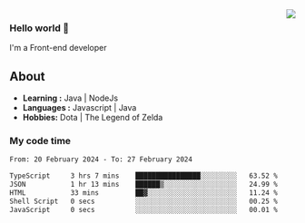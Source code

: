 <img align='right' src="https://github-readme-stats.vercel.app/api?username=jumodada&show_icons=true&theme=vue">

### Hello world 👋

I'm a Front-end developer 
    
## About
-  **Learning :** Java | NodeJs
-  **Languages :** Javascript | Java
-  **Hobbies:** Dota | The Legend of Zelda

### My code time

<!--START_SECTION:waka-->

```txt
From: 20 February 2024 - To: 27 February 2024

TypeScript     3 hrs 7 mins    ████████████████░░░░░░░░░   63.52 %
JSON           1 hr 13 mins    ██████▒░░░░░░░░░░░░░░░░░░   24.99 %
HTML           33 mins         ██▓░░░░░░░░░░░░░░░░░░░░░░   11.24 %
Shell Script   0 secs          ░░░░░░░░░░░░░░░░░░░░░░░░░   00.25 %
JavaScript     0 secs          ░░░░░░░░░░░░░░░░░░░░░░░░░   00.01 %
```

<!--END_SECTION:waka-->
